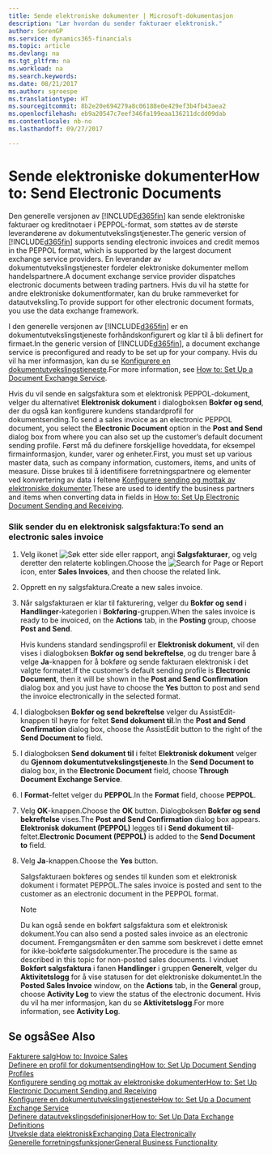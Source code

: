 ```yaml
---
title: Sende elektroniske dokumenter | Microsoft-dokumentasjon
description: "Lær hvordan du sender fakturaer elektronisk."
author: SorenGP
ms.service: dynamics365-financials
ms.topic: article
ms.devlang: na
ms.tgt_pltfrm: na
ms.workload: na
ms.search.keywords: 
ms.date: 08/21/2017
ms.author: sgroespe
ms.translationtype: HT
ms.sourcegitcommit: 8b2e20e694279a8c06188e0e429ef3b4fb43aea2
ms.openlocfilehash: eb9a20547c7eef346fa199eaa136211dcdd09dab
ms.contentlocale: nb-no
ms.lasthandoff: 09/27/2017

---
```

# <a name="how-to-send-electronic-documents"></a><span data-ttu-id="c74f7-103">Sende elektroniske dokumenter</span><span class="sxs-lookup"><span data-stu-id="c74f7-103">How to: Send Electronic Documents</span></span>
<span data-ttu-id="c74f7-104">Den generelle versjonen av [!INCLUDE[d365fin](includes/d365fin_md.md)] kan sende elektroniske fakturaer og kreditnotaer i PEPPOL-format, som støttes av de største leverandørene av dokumentutvekslingstjenester.</span><span class="sxs-lookup"><span data-stu-id="c74f7-104">The generic version of [!INCLUDE[d365fin](includes/d365fin_md.md)] supports sending electronic invoices and credit memos in the PEPPOL format, which is supported by the largest document exchange service providers.</span></span> <span data-ttu-id="c74f7-105">En leverandør av dokumentutvekslingstjenester fordeler elektroniske dokumenter mellom handelspartnere.</span><span class="sxs-lookup"><span data-stu-id="c74f7-105">A document exchange service provider dispatches electronic documents between trading partners.</span></span> <span data-ttu-id="c74f7-106">Hvis du vil ha støtte for andre elektroniske dokumentformater, kan du bruke rammeverket for datautveksling.</span><span class="sxs-lookup"><span data-stu-id="c74f7-106">To provide support for other electronic document formats, you use the data exchange framework.</span></span>  

 <span data-ttu-id="c74f7-107">I den generelle versjonen av [!INCLUDE[d365fin](includes/d365fin_md.md)] er en dokumentutvekslingstjeneste forhåndskonfigurert og klar til å bli definert for firmaet.</span><span class="sxs-lookup"><span data-stu-id="c74f7-107">In the generic version of [!INCLUDE[d365fin](includes/d365fin_md.md)], a document exchange service is preconfigured and ready to be set up for your company.</span></span> <span data-ttu-id="c74f7-108">Hvis du vil ha mer informasjon, kan du se [Konfigurere en dokumentutvekslingstjeneste](across-how-to-set-up-a-document-exchange-service.md).</span><span class="sxs-lookup"><span data-stu-id="c74f7-108">For more information, see [How to: Set Up a Document Exchange Service](across-how-to-set-up-a-document-exchange-service.md).</span></span>  

 <span data-ttu-id="c74f7-109">Hvis du vil sende en salgsfaktura som et elektronisk PEPPOL-dokument, velger du alternativet **Elektronisk dokument** i dialogboksen **Bokfør og send**, der du også kan konfigurere kundens standardprofil for dokumentsending.</span><span class="sxs-lookup"><span data-stu-id="c74f7-109">To send a sales invoice as an electronic PEPPOL document, you select the **Electronic Document** option in the **Post and Send** dialog box from where you can also set up the customer’s default document sending profile.</span></span> <span data-ttu-id="c74f7-110">Først må du definere forskjellige hoveddata, for eksempel firmainformasjon, kunder, varer og enheter.</span><span class="sxs-lookup"><span data-stu-id="c74f7-110">First, you must set up various master data, such as company information, customers, items, and units of measure.</span></span> <span data-ttu-id="c74f7-111">Disse brukes til å identifisere forretningspartnere og elementer ved konvertering av data i feltene [Konfigurere sending og mottak av elektroniske dokumenter](across-how-to-set-up-electronic-document-sending-and-receiving.md).</span><span class="sxs-lookup"><span data-stu-id="c74f7-111">These are used to identify the business partners and items when converting data in fields in [How to: Set Up Electronic Document Sending and Receiving](across-how-to-set-up-electronic-document-sending-and-receiving.md).</span></span>  

### <a name="to-send-an-electronic-sales-invoice"></a><span data-ttu-id="c74f7-112">Slik sender du en elektronisk salgsfaktura:</span><span class="sxs-lookup"><span data-stu-id="c74f7-112">To send an electronic sales invoice</span></span>  

1.  <span data-ttu-id="c74f7-113">Velg ikonet ![Søk etter side eller rapport](media/ui-search/search_small.png "Ikonet Søk etter side eller rapport"), angi **Salgsfakturaer**, og velg deretter den relaterte koblingen.</span><span class="sxs-lookup"><span data-stu-id="c74f7-113">Choose the ![Search for Page or Report](media/ui-search/search_small.png "Search for Page or Report icon") icon, enter **Sales Invoices**, and then choose the related link.</span></span>  

2.  <span data-ttu-id="c74f7-114">Opprett en ny salgsfaktura.</span><span class="sxs-lookup"><span data-stu-id="c74f7-114">Create a new sales invoice.</span></span>  

3.  <span data-ttu-id="c74f7-115">Når salgsfakturaen er klar til fakturering, velger du **Bokfør og send** i **Handlinger**-kategorien i **Bokføring**-gruppen.</span><span class="sxs-lookup"><span data-stu-id="c74f7-115">When the sales invoice is ready to be invoiced, on the **Actions** tab, in the **Posting** group, choose **Post and Send**.</span></span>  

     <span data-ttu-id="c74f7-116">Hvis kundens standard sendingsprofil er **Elektronisk dokument**, vil den vises i dialogboksen **Bokfør og send bekreftelse**, og du trenger bare å velge **Ja**-knappen for å bokføre og sende fakturaen elektronisk i det valgte formatet.</span><span class="sxs-lookup"><span data-stu-id="c74f7-116">If the customer’s default sending profile is **Electronic Document**, then it will be shown in the **Post and Send Confirmation** dialog box and you just have to choose the **Yes** button to post and send the invoice electronically in the selected format.</span></span>  

4.  <span data-ttu-id="c74f7-117">I dialogboksen **Bokfør og send bekreftelse** velger du AssistEdit-knappen til høyre for feltet **Send dokument til**.</span><span class="sxs-lookup"><span data-stu-id="c74f7-117">In the **Post and Send Confirmation** dialog box, choose the AssistEdit button to the right of the **Send Document to** field.</span></span>  

5.  <span data-ttu-id="c74f7-118">I dialogboksen **Send dokument til** i feltet **Elektronisk dokument** velger du **Gjennom dokumentutvekslingstjeneste**.</span><span class="sxs-lookup"><span data-stu-id="c74f7-118">In the **Send Document to** dialog box, in the **Electronic Document** field, choose **Through Document Exchange Service**.</span></span>  

6.  <span data-ttu-id="c74f7-119">I **Format**-feltet velger du **PEPPOL**.</span><span class="sxs-lookup"><span data-stu-id="c74f7-119">In the **Format** field, choose **PEPPOL**.</span></span>  

7.  <span data-ttu-id="c74f7-120">Velg **OK**-knappen.</span><span class="sxs-lookup"><span data-stu-id="c74f7-120">Choose the **OK** button.</span></span> <span data-ttu-id="c74f7-121">Dialogboksen **Bokfør og send bekreftelse** vises.</span><span class="sxs-lookup"><span data-stu-id="c74f7-121">The **Post and Send Confirmation** dialog box appears.</span></span> <span data-ttu-id="c74f7-122">**Elektronisk dokument (PEPPOL)** legges til i **Send dokument til**-feltet.</span><span class="sxs-lookup"><span data-stu-id="c74f7-122">**Electronic Document (PEPPOL)** is added to the **Send Document to** field.</span></span>  

8.  <span data-ttu-id="c74f7-123">Velg **Ja**-knappen.</span><span class="sxs-lookup"><span data-stu-id="c74f7-123">Choose the **Yes** button.</span></span>  

     <span data-ttu-id="c74f7-124">Salgsfakturaen bokføres og sendes til kunden som et elektronisk dokument i formatet PEPPOL.</span><span class="sxs-lookup"><span data-stu-id="c74f7-124">The sales invoice is posted and sent to the customer as an electronic document in the PEPPOL format.</span></span>  

    > [!NOTE]  
    >  <span data-ttu-id="c74f7-125">Du kan også sende en bokført salgsfaktura som et elektronisk dokument.</span><span class="sxs-lookup"><span data-stu-id="c74f7-125">You can also send a posted sales invoice as an electronic document.</span></span> <span data-ttu-id="c74f7-126">Fremgangsmåten er den samme som beskrevet i dette emnet for ikke-bokførte salgsdokumenter.</span><span class="sxs-lookup"><span data-stu-id="c74f7-126">The procedure is the same as described in this topic for non-posted sales documents.</span></span> <span data-ttu-id="c74f7-127">I vinduet **Bokført salgsfaktura** i fanen **Handlinger** i gruppen **Generelt**, velger du **Aktivitetslogg** for å vise statusen for det elektroniske dokumentet.</span><span class="sxs-lookup"><span data-stu-id="c74f7-127">In the **Posted Sales Invoice** window, on the **Actions** tab, in the **General** group, choose **Activity Log** to view the status of the electronic document.</span></span> <span data-ttu-id="c74f7-128">Hvis du vil ha mer informasjon, kan du se **Aktivitetslogg**.</span><span class="sxs-lookup"><span data-stu-id="c74f7-128">For more information, see **Activity Log**.</span></span>  

## <a name="see-also"></a><span data-ttu-id="c74f7-129">Se også</span><span class="sxs-lookup"><span data-stu-id="c74f7-129">See Also</span></span>  
[<span data-ttu-id="c74f7-130">Fakturere salg</span><span class="sxs-lookup"><span data-stu-id="c74f7-130">How to: Invoice Sales</span></span>](sales-how-invoice-sales.md)  
[<span data-ttu-id="c74f7-131">Definere en profil for dokumentsending</span><span class="sxs-lookup"><span data-stu-id="c74f7-131">How to: Set Up Document Sending Profiles</span></span>](sales-how-setup-document-send-profiles.md)  
[<span data-ttu-id="c74f7-132">Konfigurere sending og mottak av elektroniske dokumenter</span><span class="sxs-lookup"><span data-stu-id="c74f7-132">How to: Set Up Electronic Document Sending and Receiving</span></span>](across-how-to-set-up-electronic-document-sending-and-receiving.md)  
[<span data-ttu-id="c74f7-133">Konfigurere en dokumentutvekslingstjeneste</span><span class="sxs-lookup"><span data-stu-id="c74f7-133">How to: Set Up a Document Exchange Service</span></span>](across-how-to-set-up-a-document-exchange-service.md)  
[<span data-ttu-id="c74f7-134">Definere datautvekslingsdefinisjoner</span><span class="sxs-lookup"><span data-stu-id="c74f7-134">How to: Set Up Data Exchange Definitions</span></span>](across-how-to-set-up-data-exchange-definitions.md)  
[<span data-ttu-id="c74f7-135">Utveksle data elektronisk</span><span class="sxs-lookup"><span data-stu-id="c74f7-135">Exchanging Data Electronically</span></span>](across-data-exchange.md)  
[<span data-ttu-id="c74f7-136">Generelle forretningsfunksjoner</span><span class="sxs-lookup"><span data-stu-id="c74f7-136">General Business Functionality</span></span>](ui-across-business-areas.md)  

